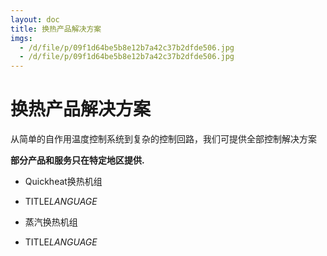 ```yaml
---
layout: doc
title: 换热产品解决方案
imgs:
  - /d/file/p/09f1d64be5b8e12b7a42c37b2dfde506.jpg
  - /d/file/p/09f1d64be5b8e12b7a42c37b2dfde506.jpg
---
```


# 换热产品解决方案

从简单的自作用温度控制系统到复杂的控制回路，我们可提供全部控制解决方案

**部分产品和服务只在特定地区提供.**

- Quickheat换热机组

- TITLE*LANGUAGE*

- 蒸汽换热机组

- TITLE*LANGUAGE*
